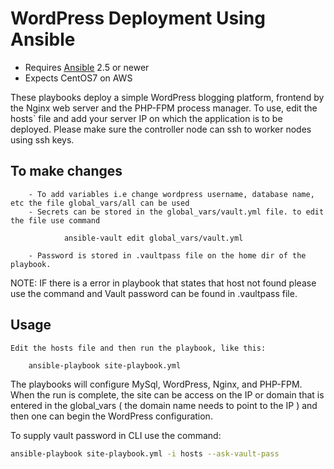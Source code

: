 # WordPress Deployment Using Ansible 

- Requires [Ansible]( https://www.ansible.com/ ) 2.5 or newer
- Expects CentOS7 on AWS


These playbooks deploy a simple WordPress blogging platform, frontend by the Nginx web server and the
PHP-FPM process manager. To use, edit the hosts` file and add your server IP on which the application is to be deployed.
Please make sure the controller node can ssh to worker nodes using ssh keys.

## To make changes
        - To add variables i.e change wordpress username, database name, etc the file global_vars/all can be used
        - Secrets can be stored in the global_vars/vault.yml file. to edit the file use command 

  				ansible-vault edit global_vars/vault.yml

        - Password is stored in .vaultpass file on the home dir of the playbook.

NOTE: IF there is a error in playbook that states that host not found please use the command and Vault password can be found in .vaultpass file.

## Usage

	Edit the hosts file and then run the playbook, like this:
```bash
	ansible-playbook site-playbook.yml
```
The playbooks will configure MySql, WordPress, Nginx, and PHP-FPM. When the run
is complete, the site can be access on the IP or domain that is entered in the global_vars ( the domain name needs to point to the IP ) and then one can begin the WordPress configuration.


To supply vault password in CLI use the command:

```bash
ansible-playbook site-playbook.yml -i hosts --ask-vault-pass

```
	
